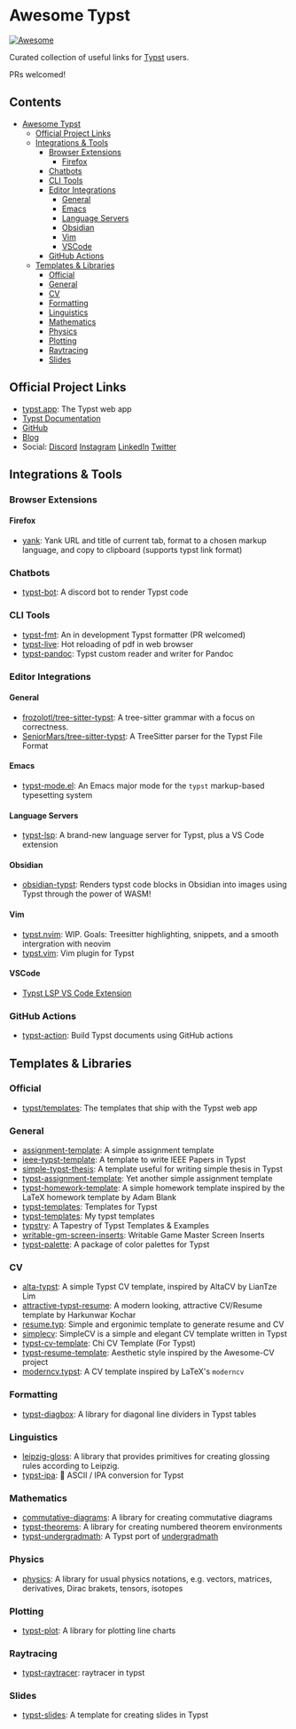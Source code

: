 # Awesome Typst

[![Awesome](https://awesome.re/badge.svg)](https://awesome.re)

Curated collection of useful links for [Typst](https://github.com/typst/typst) users.

PRs welcomed!

<!-- markdown-toc start - Don't edit this section. Run M-x markdown-toc-refresh-toc -->
## Contents

- [Awesome Typst](#awesome-typst)
  - [Official Project Links](#official-project-links)
  - [Integrations & Tools](#integrations--tools)
    - [Browser Extensions](#browser-extensions)
      - [Firefox](#firefox)
    - [Chatbots](#chatbots)
    - [CLI Tools](#cli-tools)
    - [Editor Integrations](#editor-integrations)
      - [General](#general)
      - [Emacs](#emacs)
      - [Language Servers](#language-servers)
      - [Obsidian](#obsidian)
      - [Vim](#vim)
      - [VSCode](#vscode)
    - [GitHub Actions](#github-actions)
  - [Templates & Libraries](#templates--libraries)
    - [Official](#official)
    - [General](#general-1)
    - [CV](#cv)
    - [Formatting](#formatting)
    - [Linguistics](#linguistics)
    - [Mathematics](#mathematics)
    - [Physics](#physics)
    - [Plotting](#plotting)
    - [Raytracing](#raytracing)
    - [Slides](#slides)

<!-- markdown-toc end -->

## Official Project Links

- [typst.app](https://typst.app): The Typst web app
- [Typst Documentation](https://typst.app/docs)
- [GitHub](https://github.com/typst/typst)
- [Blog](https://typst.app/blog/)
- Social: [Discord] [Instagram] [LinkedIn] [Twitter]

[discord]: https://discord.gg/2uDybryKPe
[instagram]: https://instagram.com/typstapp/
[linkedin]: https://www.linkedin.com/company/typst/
[twitter]: https://twitter.com/typstapp/

## Integrations & Tools

### Browser Extensions

#### Firefox

- [yank](https://addons.mozilla.org/en-US/firefox/addon/yank/): Yank URL and title of current tab, format to a chosen markup language, and copy to clipboard (supports typst link format)

### Chatbots

- [typst-bot](https://github.com/mattfbacon/typst-bot): A discord bot to render Typst code

### CLI Tools

- [typst-fmt](https://github.com/astrale-sharp/typst-fmt/): An in development Typst formatter (PR welcomed)
- [typst-live](https://github.com/ItsEthra/typst-live): Hot reloading of pdf in web browser
- [typst-pandoc](https://github.com/lvignoli/typst-pandoc): Typst custom reader and writer for Pandoc

### Editor Integrations

#### General

- [frozolotl/tree-sitter-typst](https://github.com/frozolotl/tree-sitter-typst): A tree-sitter grammar with a focus on correctness.
- [SeniorMars/tree-sitter-typst](https://github.com/SeniorMars/tree-sitter-typst): A TreeSitter parser for the Typst File Format

#### Emacs

- [typst-mode.el](https://github.com/Ziqi-Yang/typst-mode.el): An Emacs major mode for the `typst` markup-based typesetting system

#### Language Servers

- [typst-lsp](https://github.com/nvarner/typst-lsp): A brand-new language server for Typst, plus a VS Code extension

#### Obsidian

- [obsidian-typst](https://github.com/fenjalien/obsidian-typst): Renders typst code blocks in Obsidian into images using Typst through the power of WASM!

#### Vim

- [typst.nvim](https://github.com/SeniorMars/typst.nvim): WIP. Goals: Treesitter highlighting, snippets, and a smooth intergration with neovim
- [typst.vim](https://github.com/kaarmu/typst.vim): Vim plugin for Typst

#### VSCode

- [Typst LSP VS Code Extension](https://marketplace.visualstudio.com/items?itemName=nvarner.typst-lsp)

### GitHub Actions

- [typst-action](https://github.com/lvignoli/typst-action): Build Typst documents using GitHub actions

## Templates & Libraries

### Official

- [typst/templates](https://github.com/typst/templates): The templates that ship with the Typst web app

### General

- [assignment-template](https://github.com/AntoniosBarotsis/typst-assignment-template): A simple assignment template
- [ieee-typst-template](https://github.com/bsp0109/ieee-typst-template): A template to write IEEE Papers in Typst
- [simple-typst-thesis](https://github.com/zagoli/simple-typst-thesis): A template useful for writing simple thesis in Typst
- [typst-assignment-template](https://github.com/astrale-sharp/typst-assignement-template.git): Yet another simple assignment template
- [typst-homework-template](https://github.com/OriginCode/typst-homework-template): A simple homework template inspired by the LaTeX homework template by Adam Blank
- [typst-templates](https://github.com/eigenein/typst-templates): Templates for Typst
- [typst-templates](https://github.com/haxibami/typst-template): My typst templates
- [typstry](https://github.com/qjcg/typstry): A Tapestry of Typst Templates & Examples
- [writable-gm-screen-inserts](https://github.com/LLBlumire/writable-gm-screen-inserts): Writable Game Master Screen Inserts
- [typst-palette](https://github.com/kaarmu/typst-palette): A package of color palettes for Typst

### CV

- [alta-typst](https://github.com/GeorgeHoneywood/alta-typst): A simple Typst CV template, inspired by AltaCV by LianTze Lim
- [attractive-typst-resume](https://github.com/Harkunwar/attractive-typst-resume): A modern looking, attractive CV/Resume template by Harkunwar Kochar
- [resume.typ](https://github.com/wusyong/resume.typ): Simple and ergonimic template to generate resume and CV
- [simplecv](https://github.com/LaurenzV/simplecv): SimpleCV is a simple and elegant CV template written in Typst
- [typst-cv-template](https://github.com/skyzh/typst-cv-template): Chi CV Template (For Typst)
- [typst-resume-template](https://github.com/bamboovir/typst-resume-template): Aesthetic style inspired by the Awesome-CV project
- [moderncv.typst](https://github.com/giovanniberti/moderncv.typst): A CV template inspired by LaTeX's `moderncv`

### Formatting

- [typst-diagbox](https://github.com/PgBiel/typst-diagbox): A library for diagonal line dividers in Typst tables

### Linguistics

- [leipzig-gloss](https://gitea.everydayimshuflin.com/greg/typst-lepizig-glossing): A library that provides primitives for creating glossing rules according to Leipzig.
- [typst-ipa](https://github.com/imatpot/typst-ipa): 🔄 ASCII / IPA conversion for Typst

### Mathematics

- [commutative-diagrams](https://gitlab.com/giacomogallina/typst-cd): A library for creating commutative diagrams
- [typst-theorems](https://github.com/sahasatvik/typst-theorems): A library for creating numbered theorem environments
- [typst-undergradmath](https://github.com/johanvx/typst-undergradmath): A Typst port of [undergradmath](https://gitlab.com/jim.hefferon/undergradmath)

### Physics

- [physics](https://github.com/Leedehai/typst-physics): A library for usual physics notations, e.g. vectors, matrices, derivatives, Dirac brakets, tensors, isotopes

### Plotting

- [typst-plot](https://github.com/johannes-wolf/typst-plot): A library for plotting line charts

### Raytracing

- [typst-raytracer](https://github.com/SeniorMars/typst-raytracer): raytracer in typst

### Slides

- [typst-slides](https://github.com/andreasKroepelin/typst-slides): A template for creating slides in Typst

<!-- Local Variables: -->
<!-- markdown-toc-header-toc-title: "## Contents" -->
<!-- markdown-toc-indentation-space: 2 -->
<!-- End: -->
